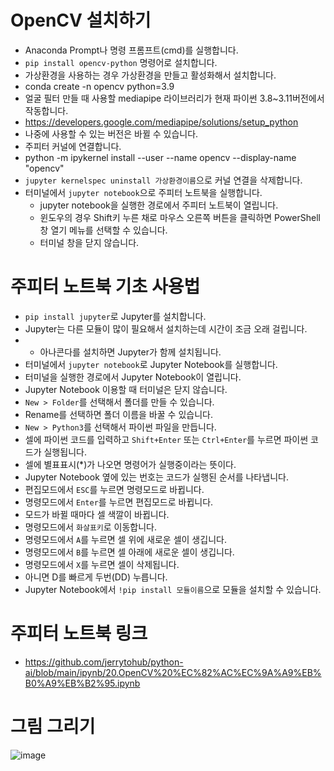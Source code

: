 # OpenCV 설치하기
* Anaconda Prompt나 명령 프롬프트(cmd)를 실행합니다.
* ```pip install opencv-python``` 명령어로 설치합니다.
* 가상환경을 사용하는 경우 가상환경을 만들고 활성화해서 설치합니다.
 * conda create -n opencv python=3.9
  * 얼굴 필터 만들 때 사용할 mediapipe 라이브러리가 현재 파이썬 3.8~3.11버전에서 작동합니다.
   * https://developers.google.com/mediapipe/solutions/setup_python
   * 나중에 사용할 수 있는 버전은 바뀔 수 있습니다.    
 * 주피터 커널에 연결합니다. 
  * python -m ipykernel install --user --name opencv --display-name "opencv"
 * ```jupyter kernelspec uninstall 가상환경이름```으로 커널 연결을 삭제합니다.
* 터미널에서 ```jupyter notebook```으로 주피터 노트북을 실행합니다.
  * jupyter notebook을 실행한 경로에서 주피터 노트북이 열립니다.
  * 윈도우의 경우 Shift키 누른 채로 마우스 오른쪽 버튼을 클릭하면 PowerShell 창 열기 메뉴를 선택할 수 있습니다.
  * 터미널 창을 닫지 않습니다.

# 주피터 노트북 기초 사용법
* ```pip install jupyter```로 Jupyter를 설치합니다. 
 * Jupyter는 다른 모듈이 많이 필요해서 설치하는데 시간이 조금 오래 걸립니다.
 * * 아나콘다를 설치하면 Jupyter가 함께 설치됩니다.
* 터미널에서 ```jupyter notebook```로 Jupyter Notebook를 실행합니다.
* 터미널을 실행한 경로에서 Jupyter Notebook이 열립니다.
* Jupyter Notebook 이용할 때 터미널은 닫지 않습니다.
* ```New > Folder```를 선택해서 폴더를 만들 수 있습니다.
* Rename를 선택하면 폴더 이름을 바꿀 수 있습니다.
* ```New > Python3```를 선택해서 파이썬 파일을 만듭니다.
* 셀에 파이썬 코드를 입력하고 ```Shift+Enter``` 또는 ```Ctrl+Enter```를 누르면 파이썬 코드가 실행됩니다.
* 셀에 별표표시(*)가 나오면 명령어가 실행중이라는 뜻이다.
* Jupyter Notebook 옆에 있는 번호는 코드가 실행된 순서를 나타냅니다.
* 편집모드에서 ```ESC```를 누르면 명령모드로 바뀝니다.
* 명령모드에서 ```Enter```를 누르면 편집모드로 바뀝니다.
* 모드가 바뀔 때마다 셀 색깔이 바뀝니다.
* 명령모드에서 ```화살표키```로 이동합니다.
* 명령모드에서 ```A```를 누르면 셀 위에 새로운 셀이 생깁니다.
* 명령모드에서 ```B```를 누르면 셀 아래에 새로운 셀이 생깁니다.
* 명령모드에서 ```X```를 누르면 셀이 삭제됩니다.
 * 아니면 D를 빠르게 두번(DD) 누릅니다. 
* Jupyter Notebook에서 ```!pip install 모듈이름```으로 모듈을 설치할 수 있습니다.
 
# 주피터 노트북 링크
* https://github.com/jerrytohub/python-ai/blob/main/ipynb/20.OpenCV%20%EC%82%AC%EC%9A%A9%EB%B0%A9%EB%B2%95.ipynb

# 그림 그리기
![image](https://github.com/jerrytohub/python-ai/assets/127598703/c357fb4c-2d69-42ed-945c-99f189b719f9)
